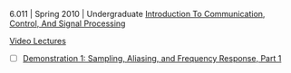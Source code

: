 


6.011 | Spring 2010 | Undergraduate
[Introduction To Communication, Control, And Signal Processing](https://ocw.mit.edu/courses/6-011-introduction-to-communication-control-and-signal-processing-spring-2010)



[Video Lectures](https://ocw.mit.edu/courses/res-6-008-digital-signal-processing-spring-2011/video_galleries/video-lectures/)
- [ ] [Demonstration 1: Sampling, Aliasing, and Frequency Response, Part 1](https://ocw.mit.edu/courses/res-6-008-digital-signal-processing-spring-2011/resources/demonstration-1-sampling-aliasing-and-frequency-response-part-1)
